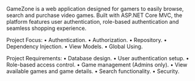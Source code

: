 GameZone is a web application designed for gamers to easily browse, 
search and purchase video games. Built with ASP.NET Core MVC, the 
platform features user authentication, role-based authentication and 
seamless shopping experience. 

Project Focus: 
• Authentication. 
• Authorization. 
• Repository. 
• Dependency Injection. 
• View Models. 
• Global Using. 

Project Requirements: 
• Database design. 
• User authentication setup. 
• Role-based access control. 
• Game management (Admins only). 
• View available games and game details. 
• Search functionality. 
• Security. 
